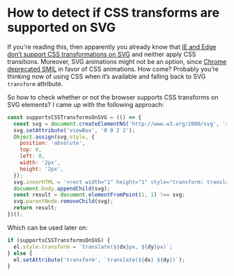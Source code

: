 <!--
tags:
  - svg
  - html
  - javascript
description: How to check whether or not the browser supports CSS transforms on SVG elements.
gh-issue-id: 15
-->

# How to detect if CSS transforms are supported on&#160;SVG

If you're reading this, then apparently you already know that [IE and Edge don’t support CSS transformations
on SVG](https://developer.microsoft.com/en-us/microsoft-edge/platform/status/supportcsstransformsonsvg/)
and neither apply CSS transitions. Moreover, SVG animations might not be an option, since [Chrome
deprecated SMIL](https://groups.google.com/a/chromium.org/forum/#!topic/blink-dev/5o0yiO440LM%5B1-25%5D)
in favor of CSS animations. How come? Probably you’re thinking now of using CSS when it’s available
and falling back to SVG `transform` attribute.

<!-- Read More -->

So how to check whether or not the browser supports CSS transforms on SVG elements? I came up with
the following approach:

```javascript
const supportsCSSTransformsOnSVG = (() => {
  const svg = document.createElementNS('http://www.w3.org/2000/svg', 'svg');
  svg.setAttribute('viewBox', '0 0 2 2');
  Object.assign(svg.style, {
    position: 'absolute',
    top: 0,
    left: 0,
    width: '2px',
    height: '2px',
  });
  svg.innerHTML = '<rect width="1" height="1" style="transform: translate(1px, 1px)"/>';
  document.body.appendChild(svg);
  const result = document.elementFromPoint(1, 1) !== svg;
  svg.parentNode.removeChild(svg);
  return result;
})();
```

Which can be used later on:

```javascript
if (supportsCSSTransformsOnSVG) {
  el.style.transform = `translate(${dx}px, ${dy}px)`;
} else {
  el.setAttribute('transform', `translate(${dx} ${dy})`);
}
```

